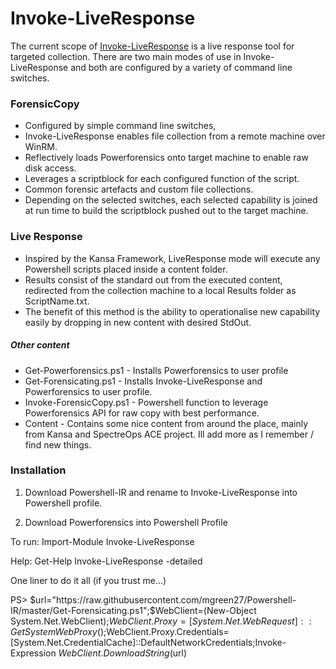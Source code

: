 # Invoke-LiveResponse
The current scope of [Invoke-LiveResponse](https://www.linkedin.com/pulse/invoke-liveresponse-matthew-green) is a live response tool for targeted collection. There are two main modes of use in Invoke-LiveResponse and both are configured by a variety of command line switches.

### ForensicCopy
* Configured by simple command line switches,
* Invoke-LiveResponse enables file collection from a remote machine over WinRM.
* Reflectively loads Powerforensics onto target machine to enable raw disk access.
* Leverages a scriptblock for each configured function of the script. 
* Common forensic artefacts and custom file collections.
* Depending on the selected switches, each selected capability is joined at run time to build the scriptblock pushed out to the target machine. 

### Live Response
* Inspired by the Kansa Framework, LiveResponse mode will execute any Powershell scripts placed inside a content folder.
* Results consist of the standard out from the executed content, redirected from the collection machine to a local Results folder as ScriptName.txt.
* The benefit of this method is the ability to operationalise new capability easily by dropping in new content with desired StdOut.

##### Other content
* Get-Powerforensics.ps1 - Installs Powerforensics to user profile
* Get-Forensicating.ps1 - Installs Invoke-LiveResponse and Powerforensics to user profile.
* Invoke-ForensicCopy.ps1 - Powershell function to leverage Powerforensics API for raw copy with best performance.
* Content - Contains some nice content from around the place, mainly from Kansa and SpectreOps ACE project. Ill add more as I remember / find new things.

### Installation
1) Download Powershell-IR and rename to Invoke-LiveResponse into Powershell profile.

2) Download Powerforensics into Powershell Profile

To run: Import-Module Invoke-LiveResponse

Help: Get-Help Invoke-LiveResponse -detailed


One liner to do it all (if you trust me...)

PS> $url="https://raw.githubusercontent.com/mgreen27/Powershell-IR/master/Get-Forensicating.ps1";$WebClient=(New-Object System.Net.WebClient);$WebClient.Proxy=[System.Net.WebRequest]::GetSystemWebProxy();$WebClient.Proxy.Credentials=[System.Net.CredentialCache]::DefaultNetworkCredentials;Invoke-Expression $WebClient.DownloadString($url)




